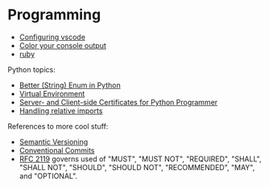 # Programming

* [Configuring vscode](/apps/vscode.html)
* [Color your console output](color-console.html)
* [ruby](/apps/ruby.html)

Python topics:

* [Better (String) Enum in Python](python-string-enum.html)
* [Virtual Environment](pyenv-virtualenv.html)
* [Server- and Client-side Certificates for Python Programmer](https.html)
* [Handling relative imports](https://iq-inc.com/importerror-attempted-relative-import/)

References to more cool stuff:

* [Semantic Versioning](https://semver.org/)
* [Conventional Commits](https://www.conventionalcommits.org/en/v1.0.0/#summary)
* [RFC 2119](https://www.ietf.org/rfc/rfc2119.txt)
governs used of "MUST", "MUST NOT", "REQUIRED", "SHALL", "SHALL NOT", "SHOULD",
"SHOULD NOT", "RECOMMENDED", "MAY", and "OPTIONAL".
